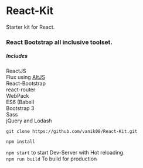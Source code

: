 # React-Kit
Starter kit for React.

### React Bootstrap all inclusive toolset.
##### Includes <br /> 
ReactJS <br /> 
Flux using [AltJS](http://alt.js.org) <br /> 
React-Bootstrap <br /> 
react-router <br /> 
WebPack <br /> 
ES6 (Babel) <br /> 
Bootstrap 3 <br /> 
Sass <br /> 
jQuery and Lodash

`git clone https://github.com/vanik08/React-Kit.git` <br />

`npm install` <br />

`npm start` to start Dev-Server with Hot reloading. <br />
`npm run build` To build for production <br />



